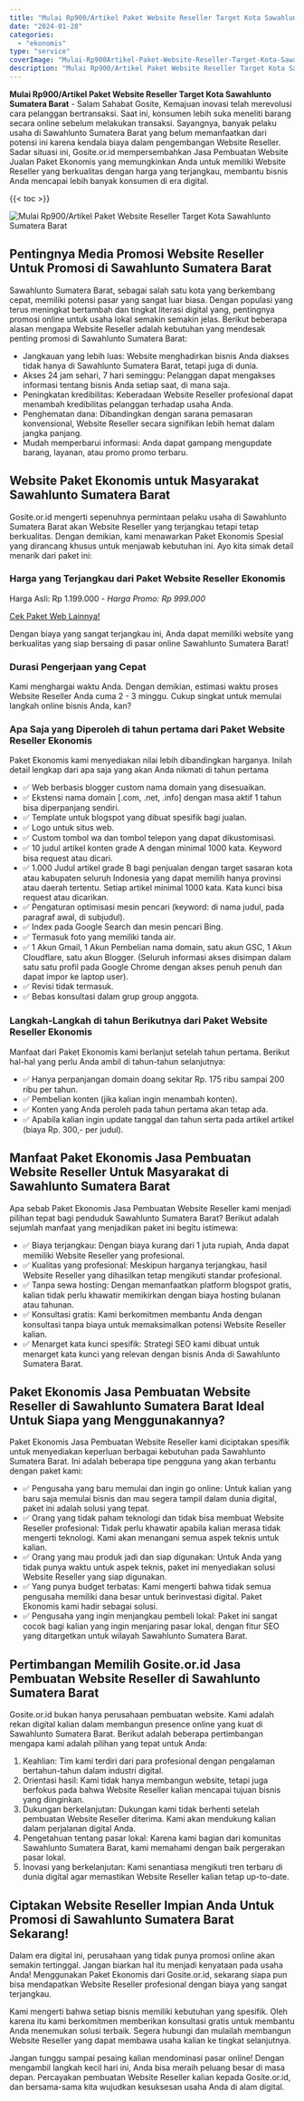 ```yaml
---
title: "Mulai Rp900/Artikel Paket Website Reseller Target Kota Sawahlunto Sumatera Barat"
date: "2024-01-28"
categories: 
  - "ekonomis"
type: "service"
coverImage: "Mulai-Rp900Artikel-Paket-Website-Reseller-Target-Kota-Sawahlunto-Sumatera-Barat.png"
description: "Mulai Rp900/Artikel Paket Website Reseller Target Kota Sawahlunto Sumatera Barat. Jangan tunggu sampai pesaing kalian mendominasi pasar online! Dengan mengam..."
---
```


**Mulai Rp900/Artikel Paket Website Reseller Target Kota Sawahlunto Sumatera Barat** - Salam Sahabat Gosite, Kemajuan inovasi telah merevolusi cara pelanggan bertransaksi. Saat ini, konsumen lebih suka meneliti barang secara online sebelum melakukan transaksi. Sayangnya, banyak pelaku usaha di Sawahlunto Sumatera Barat yang belum memanfaatkan dari potensi ini karena kendala biaya dalam pengembangan Website Reseller. Sadar situasi ini, Gosite.or.id mempersembahkan Jasa Pembuatan Website Jualan Paket Ekonomis yang memungkinkan Anda untuk memiliki Website Reseller yang berkualitas dengan harga yang terjangkau, membantu bisnis Anda mencapai lebih banyak konsumen di era digital.

{{< toc >}}

![Mulai Rp900/Artikel Paket Website Reseller Target Kota Sawahlunto Sumatera Barat](/images/ekonomis/Mulai-Rp900Artikel-Paket-Website-Reseller-Target-Kota-Sawahlunto-Sumatera-Barat.png)

## Pentingnya Media Promosi Website Reseller Untuk Promosi di Sawahlunto Sumatera Barat

Sawahlunto Sumatera Barat, sebagai salah satu kota yang berkembang cepat, memiliki potensi pasar yang sangat luar biasa. Dengan populasi yang terus meningkat bertambah dan tingkat literasi digital yang, pentingnya promosi online untuk usaha lokal semakin semakin jelas. Berikut beberapa alasan mengapa Website Reseller adalah kebutuhan yang mendesak penting promosi di Sawahlunto Sumatera Barat:

- Jangkauan yang lebih luas: Website menghadirkan bisnis Anda diakses tidak hanya di Sawahlunto Sumatera Barat, tetapi juga di dunia.
- Akses 24 jam sehari, 7 hari seminggu: Pelanggan dapat mengakses informasi tentang bisnis Anda setiap saat, di mana saja.
- Peningkatan kredibilitas: Keberadaan Website Reseller profesional dapat menambah kredibilitas pelanggan terhadap usaha Anda.
- Penghematan dana: Dibandingkan dengan sarana pemasaran konvensional, Website Reseller secara signifikan lebih hemat dalam jangka panjang.
- Mudah memperbarui informasi: Anda dapat gampang mengupdate barang, layanan, atau promo promo terbaru.

## Website Paket Ekonomis untuk Masyarakat Sawahlunto Sumatera Barat

Gosite.or.id mengerti sepenuhnya permintaan pelaku usaha di Sawahlunto Sumatera Barat akan Website Reseller yang terjangkau tetapi tetap berkualitas. Dengan demikian, kami menawarkan Paket Ekonomis Spesial yang dirancang khusus untuk menjawab kebutuhan ini. Ayo kita simak detail menarik dari paket ini:

### Harga yang Terjangkau dari Paket Website Reseller Ekonomis

<a class="cta-button">Harga Asli: Rp 1.199.000 - <em>Harga Promo: Rp 999.000</em></a>

<a href="/jasa-web/" class="cta-button">Cek Paket Web Lainnya!</a>

Dengan biaya yang sangat terjangkau ini, Anda dapat memiliki website yang berkualitas yang siap bersaing di pasar online Sawahlunto Sumatera Barat!

### Durasi Pengerjaan yang Cepat

Kami menghargai waktu Anda. Dengan demikian, estimasi waktu proses Website Reseller Anda cuma 2 - 3 minggu. Cukup singkat untuk memulai langkah online bisnis Anda, kan?

### Apa Saja yang Diperoleh di tahun pertama dari Paket Website Reseller Ekonomis

Paket Ekonomis kami menyediakan nilai lebih dibandingkan harganya. Inilah detail lengkap dari apa saja yang akan Anda nikmati di tahun pertama

- ✅ Web berbasis blogger custom nama domain yang disesuaikan.
- ✅ Ekstensi nama domain \[.com, .net, .info\] dengan masa aktif 1 tahun bisa diperpanjang sendiri.
- ✅ Template untuk blogspot yang dibuat spesifik bagi jualan.
- ✅ Logo untuk situs web.
- ✅ Custom tombol wa dan tombol telepon yang dapat dikustomisasi.
- ✅ 10 judul artikel konten grade A dengan minimal 1000 kata. Keyword bisa request atau dicari.
- ✅ 1.000 Judul artikel grade B bagi penjualan dengan target sasaran kota atau kabupaten seluruh Indonesia yang dapat memilih hanya provinsi atau daerah tertentu. Setiap artikel minimal 1000 kata. Kata kunci bisa request atau dicarikan.
- ✅ Pengaturan optimisasi mesin pencari (keyword: di nama judul, pada paragraf awal, di subjudul).
- ✅ Index pada Google Search dan mesin pencari Bing.
- ✅ Termasuk foto yang memiliki tanda air.
- ✅ 1 Akun Gmail, 1 Akun Pembelian nama domain, satu akun GSC, 1 Akun Cloudflare, satu akun Blogger. (Seluruh informasi akses disimpan dalam satu satu profil pada Google Chrome dengan akses penuh penuh dan dapat impor ke laptop user).
- ✅ Revisi tidak termasuk.
- ✅ Bebas konsultasi dalam grup group anggota.

### Langkah-Langkah di tahun Berikutnya dari Paket Website Reseller Ekonomis

Manfaat dari Paket Ekonomis kami berlanjut setelah tahun pertama. Berikut hal-hal yang perlu Anda ambil di tahun-tahun selanjutnya:

- ✅ Hanya perpanjangan domain doang sekitar Rp. 175 ribu sampai 200 ribu per tahun.
- ✅ Pembelian konten (jika kalian ingin menambah konten).
- ✅ Konten yang Anda peroleh pada tahun pertama akan tetap ada.
- ✅ Apabila kalian ingin update tanggal dan tahun serta pada artikel artikel (biaya Rp. 300,- per judul).

## Manfaat Paket Ekonomis Jasa Pembuatan Website Reseller Untuk Masyarakat di Sawahlunto Sumatera Barat

Apa sebab Paket Ekonomis Jasa Pembuatan Website Reseller kami menjadi pilihan tepat bagi penduduk Sawahlunto Sumatera Barat? Berikut adalah sejumlah manfaat yang menjadikan paket ini begitu istimewa:

- ✅ Biaya terjangkau: Dengan biaya kurang dari 1 juta rupiah, Anda dapat memiliki Website Reseller yang profesional.
- ✅ Kualitas yang profesional: Meskipun harganya terjangkau, hasil Website Reseller yang dihasilkan tetap mengikuti standar profesional.
- ✅ Tanpa sewa hosting: Dengan memanfaatkan platform blogspot gratis, kalian tidak perlu khawatir memikirkan dengan biaya hosting bulanan atau tahunan.
- ✅ Konsultasi gratis: Kami berkomitmen membantu Anda dengan konsultasi tanpa biaya untuk memaksimalkan potensi Website Reseller kalian.
- ✅ Menarget kata kunci spesifik: Strategi SEO kami dibuat untuk menarget kata kunci yang relevan dengan bisnis Anda di Sawahlunto Sumatera Barat.

## Paket Ekonomis Jasa Pembuatan Website Reseller di Sawahlunto Sumatera Barat Ideal Untuk Siapa yang Menggunakannya?

Paket Ekonomis Jasa Pembuatan Website Reseller kami diciptakan spesifik untuk menyediakan keperluan berbagai kebutuhan pada Sawahlunto Sumatera Barat. Ini adalah beberapa tipe pengguna yang akan terbantu dengan paket kami:

- ✅ Pengusaha yang baru memulai dan ingin go online: Untuk kalian yang baru saja memulai bisnis dan mau segera tampil dalam dunia digital, paket ini adalah solusi yang tepat.
- ✅ Orang yang tidak paham teknologi dan tidak bisa membuat Website Reseller profesional: Tidak perlu khawatir apabila kalian merasa tidak mengerti teknologi. Kami akan menangani semua aspek teknis untuk kalian.
- ✅ Orang yang mau produk jadi dan siap digunakan: Untuk Anda yang tidak punya waktu untuk aspek teknis, paket ini menyediakan solusi Website Reseller yang siap digunakan.
- ✅ Yang punya budget terbatas: Kami mengerti bahwa tidak semua pengusaha memiliki dana besar untuk berinvestasi digital. Paket Ekonomis kami hadir sebagai solusi.
- ✅ Pengusaha yang ingin menjangkau pembeli lokal: Paket ini sangat cocok bagi kalian yang ingin menjaring pasar lokal, dengan fitur SEO yang ditargetkan untuk wilayah Sawahlunto Sumatera Barat.

## Pertimbangan Memilih Gosite.or.id Jasa Pembuatan Website Reseller di Sawahlunto Sumatera Barat

Gosite.or.id bukan hanya perusahaan pembuatan website. Kami adalah rekan digital kalian dalam membangun presence online yang kuat di Sawahlunto Sumatera Barat. Berikut adalah beberapa pertimbangan mengapa kami adalah pilihan yang tepat untuk Anda:

1. Keahlian: Tim kami terdiri dari para profesional dengan pengalaman bertahun-tahun dalam industri digital.
2. Orientasi hasil: Kami tidak hanya membangun website, tetapi juga berfokus pada bahwa Website Reseller kalian mencapai tujuan bisnis yang diinginkan.
3. Dukungan berkelanjutan: Dukungan kami tidak berhenti setelah pembuatan Website Reseller diterima. Kami akan mendukung kalian dalam perjalanan digital Anda.
4. Pengetahuan tentang pasar lokal: Karena kami bagian dari komunitas Sawahlunto Sumatera Barat, kami memahami dengan baik pergerakan pasar lokal.
5. Inovasi yang berkelanjutan: Kami senantiasa mengikuti tren terbaru di dunia digital agar memastikan Website Reseller kalian tetap up-to-date.

## Ciptakan Website Reseller Impian Anda Untuk Promosi di Sawahlunto Sumatera Barat Sekarang!

Dalam era digital ini, perusahaan yang tidak punya promosi online akan semakin tertinggal. Jangan biarkan hal itu menjadi kenyataan pada usaha Anda! Menggunakan Paket Ekonomis dari Gosite.or.id, sekarang siapa pun bisa mendapatkan Website Reseller profesional dengan biaya yang sangat terjangkau.

Kami mengerti bahwa setiap bisnis memiliki kebutuhan yang spesifik. Oleh karena itu kami berkomitmen memberikan konsultasi gratis untuk membantu Anda menemukan solusi terbaik. Segera hubungi dan mulailah membangun Website Reseller yang dapat membawa usaha kalian ke tingkat selanjutnya.

Jangan tunggu sampai pesaing kalian mendominasi pasar online! Dengan mengambil langkah kecil hari ini, Anda bisa meraih peluang besar di masa depan. Percayakan pembuatan Website Reseller kalian kepada Gosite.or.id, dan bersama-sama kita wujudkan kesuksesan usaha Anda di alam digital.